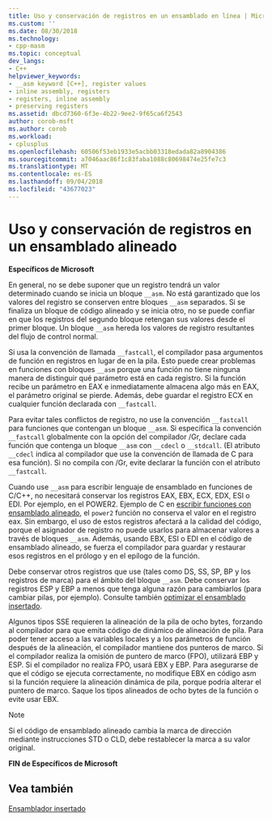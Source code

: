 ```yaml
---
title: Uso y conservación de registros en un ensamblado en línea | Microsoft Docs
ms.custom: ''
ms.date: 08/30/2018
ms.technology:
- cpp-masm
ms.topic: conceptual
dev_langs:
- C++
helpviewer_keywords:
- __asm keyword [C++], register values
- inline assembly, registers
- registers, inline assembly
- preserving registers
ms.assetid: dbcd7360-6f3e-4b22-9ee2-9f65ca6f2543
author: corob-msft
ms.author: corob
ms.workload:
- cplusplus
ms.openlocfilehash: 60506f53eb1933e5acbb03318edada82a8904386
ms.sourcegitcommit: a7046aac86f1c83faba1088c80698474e25fe7c3
ms.translationtype: MT
ms.contentlocale: es-ES
ms.lasthandoff: 09/04/2018
ms.locfileid: "43677023"
---
```

# <a name="using-and-preserving-registers-in-inline-assembly"></a>Uso y conservación de registros en un ensamblado alineado

**Específicos de Microsoft**

En general, no se debe suponer que un registro tendrá un valor determinado cuando se inicia un bloque `__asm`. No está garantizado que los valores del registro se conserven entre bloques `__asm` separados. Si se finaliza un bloque de código alineado y se inicia otro, no se puede confiar en que los registros del segundo bloque retengan sus valores desde el primer bloque. Un bloque `__asm` hereda los valores de registro resultantes del flujo de control normal.

Si usa la convención de llamada `__fastcall`, el compilador pasa argumentos de función en registros en lugar de en la pila. Esto puede crear problemas en funciones con bloques `__asm` porque una función no tiene ninguna manera de distinguir qué parámetro está en cada registro. Si la función recibe un parámetro en EAX e inmediatamente almacena algo más en EAX, el parámetro original se pierde. Además, debe guardar el registro ECX en cualquier función declarada con `__fastcall`.

Para evitar tales conflictos de registro, no use la convención `__fastcall` para funciones que contengan un bloque `__asm`. Si especifica la convención `__fastcall` globalmente con la opción del compilador /Gr, declare cada función que contenga un bloque `__asm` con `__cdecl` o `__stdcall`. (El atributo `__cdecl` indica al compilador que use la convención de llamada de C para esa función). Si no compila con /Gr, evite declarar la función con el atributo `__fastcall`.

Cuando use `__asm` para escribir lenguaje de ensamblado en funciones de C/C++, no necesitará conservar los registros EAX, EBX, ECX, EDX, ESI o EDI. Por ejemplo, en el POWER2. Ejemplo de C en [escribir funciones con ensamblado alineado](../../assembler/inline/writing-functions-with-inline-assembly.md), el `power2` función no conserva el valor en el registro eax. Sin embargo, el uso de estos registros afectará a la calidad del código, porque el asignador de registro no puede usarlos para almacenar valores a través de bloques `__asm`. Además, usando EBX, ESI o EDI en el código de ensamblado alineado, se fuerza el compilador para guardar y restaurar esos registros en el prólogo y en el epílogo de la función.

Debe conservar otros registros que use (tales como DS, SS, SP, BP y los registros de marca) para el ámbito del bloque `__asm`. Debe conservar los registros ESP y EBP a menos que tenga alguna razón para cambiarlos (para cambiar pilas, por ejemplo). Consulte también [optimizar el ensamblado insertado](../../assembler/inline/optimizing-inline-assembly.md).

Algunos tipos SSE requieren la alineación de la pila de ocho bytes, forzando al compilador para que emita código de dinámico de alineación de pila. Para poder tener acceso a las variables locales y a los parámetros de función después de la alineación, el compilador mantiene dos punteros de marco.  Si el compilador realiza la omisión de puntero de marco (FPO), utilizará EBP y ESP.  Si el compilador no realiza FPO, usará EBX y EBP. Para asegurarse de que el código se ejecuta correctamente, no modifique EBX en código asm si la función requiere la alineación dinámica de pila, porque podría alterar el puntero de marco. Saque los tipos alineados de ocho bytes de la función o evite usar EBX.

> [!NOTE]
>  Si el código de ensamblado alineado cambia la marca de dirección mediante instrucciones STD o CLD, debe restablecer la marca a su valor original.

**FIN de Específicos de Microsoft**

## <a name="see-also"></a>Vea también

[Ensamblador insertado](../../assembler/inline/inline-assembler.md)<br/>